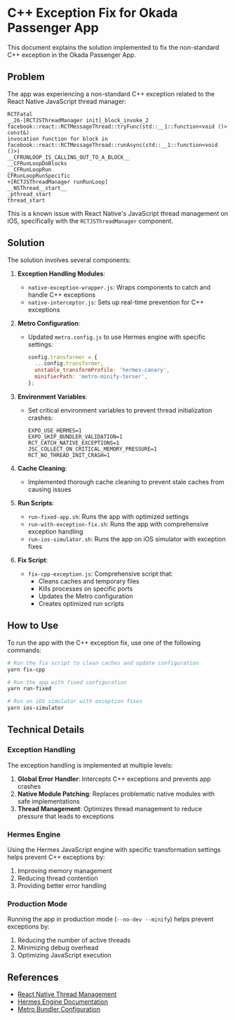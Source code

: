 # C++ Exception Fix for Okada Passenger App

This document explains the solution implemented to fix the non-standard C++ exception in the Okada Passenger App.

## Problem

The app was experiencing a non-standard C++ exception related to the React Native JavaScript thread manager:

```
RCTFatal
__26-[RCTJSThreadManager init]_block_invoke_2
facebook::react::RCTMessageThread::tryFunc(std::__1::function<void ()> const&)
invocation function for block in facebook::react::RCTMessageThread::runAsync(std::__1::function<void ()>)
__CFRUNLOOP_IS_CALLING_OUT_TO_A_BLOCK__
__CFRunLoopDoBlocks
__CFRunLoopRun
CFRunLoopRunSpecific
+[RCTJSThreadManager runRunLoop]
__NSThread__start__
_pthread_start
thread_start
```

This is a known issue with React Native's JavaScript thread management on iOS, specifically with the `RCTJSThreadManager` component.

## Solution

The solution involves several components:

1. **Exception Handling Modules**:
   - `native-exception-wrapper.js`: Wraps components to catch and handle C++ exceptions
   - `native-interceptor.js`: Sets up real-time prevention for C++ exceptions

2. **Metro Configuration**:
   - Updated `metro.config.js` to use Hermes engine with specific settings:
     ```javascript
     config.transformer = {
       ...config.transformer,
       unstable_transformProfile: 'hermes-canary',
       minifierPath: 'metro-minify-terser',
     };
     ```

3. **Environment Variables**:
   - Set critical environment variables to prevent thread initialization crashes:
     ```
     EXPO_USE_HERMES=1
     EXPO_SKIP_BUNDLER_VALIDATION=1
     RCT_CATCH_NATIVE_EXCEPTIONS=1
     JSC_COLLECT_ON_CRITICAL_MEMORY_PRESSURE=1
     RCT_NO_THREAD_INIT_CRASH=1
     ```

4. **Cache Cleaning**:
   - Implemented thorough cache cleaning to prevent stale caches from causing issues

5. **Run Scripts**:
   - `run-fixed-app.sh`: Runs the app with optimized settings
   - `run-with-exception-fix.sh`: Runs the app with comprehensive exception handling
   - `run-ios-simulator.sh`: Runs the app on iOS simulator with exception fixes

6. **Fix Script**:
   - `fix-cpp-exception.js`: Comprehensive script that:
     - Cleans caches and temporary files
     - Kills processes on specific ports
     - Updates the Metro configuration
     - Creates optimized run scripts

## How to Use

To run the app with the C++ exception fix, use one of the following commands:

```bash
# Run the fix script to clean caches and update configuration
yarn fix-cpp

# Run the app with fixed configuration
yarn run-fixed

# Run on iOS simulator with exception fixes
yarn ios-simulator
```

## Technical Details

### Exception Handling

The exception handling is implemented at multiple levels:

1. **Global Error Handler**: Intercepts C++ exceptions and prevents app crashes
2. **Native Module Patching**: Replaces problematic native modules with safe implementations
3. **Thread Management**: Optimizes thread management to reduce pressure that leads to exceptions

### Hermes Engine

Using the Hermes JavaScript engine with specific transformation settings helps prevent C++ exceptions by:

1. Improving memory management
2. Reducing thread contention
3. Providing better error handling

### Production Mode

Running the app in production mode (`--no-dev --minify`) helps prevent exceptions by:

1. Reducing the number of active threads
2. Minimizing debug overhead
3. Optimizing JavaScript execution

## References

- [React Native Thread Management](https://reactnative.dev/docs/performance)
- [Hermes Engine Documentation](https://hermesengine.dev/)
- [Metro Bundler Configuration](https://facebook.github.io/metro/docs/configuration)
